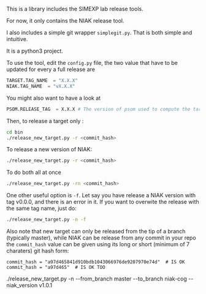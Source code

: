 This is a library includes the SIMEXP lab release tools.

For now, it only contains the NIAK release tool.

I also includes a simple git wrapper `simplegit.py`. That is both simple and
intuitive.

It is a python3 project.

To use the tool, edit the `config.py` file, the two value that
 have to be updated for every a full release are
```python
TARGET.TAG_NAME  = "X.X.X"
NIAK.TAG_NAME  = "vX.X.X"
```
 You might also want to have a look at  
```python
PSOM.RELEASE_TAG  = X.X.X # The version of psom used to compute the target
```

 Then, to release a target only :
 ```bash
cd bin
./release_new_target.py -r <commit_hash>
 ```

 To release a new version of NIAK:
```bash
./release_new_target.py -r <commit_hash>
```
To do both all at once

```bash
./release_new_target.py -rn <commit_hash>
```

One other useful option is `-f`. Let say you have release a NIAK version
with tag v0.0.0, and there is an error in it. If you want to 
overwite the release with the same tag name, just do:

```bash
./release_new_target.py -n -f
```

Also note that new target can only be released from the tip of a branch
(typically master), while NIAK can be release from any commit in your
repo the `commit_hash` value can be given using its 
long or short (minimum of 7 charaters) git hash form:

```
commit_hash = "a97d465841d910bdb1043066976de9207970e74d"  # IS OK
commit_hash = "a97d465"  # IS OK TOO

```
./release_new_target.py -n --from_branch master --to_branch niak-cog --niak_version v1.0.1
